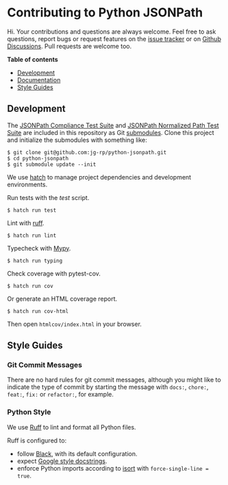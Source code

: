 # Contributing to Python JSONPath

Hi. Your contributions and questions are always welcome. Feel free to ask questions, report bugs or request features on the [issue tracker](https://github.com/jg-rp/python-jsonpath/issues) or on [Github Discussions](https://github.com/jg-rp/python-jsonpath/discussions). Pull requests are welcome too.

**Table of contents**

- [Development](#development)
- [Documentation](#documentation)
- [Style Guides](#style-guides)

## Development

The [JSONPath Compliance Test Suite](https://github.com/jsonpath-standard/jsonpath-compliance-test-suite) and [JSONPath Normalized Path Test Suite](https://github.com/jg-rp/jsonpath-compliance-normalized-paths) are included in this repository as Git [submodules](https://git-scm.com/book/en/v2/Git-Tools-Submodules). Clone this project and initialize the submodules with something like:

```shell
$ git clone git@github.com:jg-rp/python-jsonpath.git
$ cd python-jsonpath
$ git submodule update --init
```

We use [hatch](https://hatch.pypa.io/latest/) to manage project dependencies and development environments.

Run tests with the _test_ script.

```shell
$ hatch run test
```

Lint with [ruff](https://beta.ruff.rs/docs/).

```shell
$ hatch run lint
```

Typecheck with [Mypy](https://mypy.readthedocs.io/en/stable/).

```shell
$ hatch run typing
```

Check coverage with pytest-cov.

```shell
$ hatch run cov
```

Or generate an HTML coverage report.

```shell
$ hatch run cov-html
```

Then open `htmlcov/index.html` in your browser.

## Style Guides

### Git Commit Messages

There are no hard rules for git commit messages, although you might like to indicate the type of commit by starting the message with `docs:`, `chore:`, `feat:`, `fix:` or `refactor:`, for example.

### Python Style

We use [Ruff](https://docs.astral.sh/ruff/) to lint and format all Python files.

Ruff is configured to:

- follow [Black](https://github.com/psf/black), with its default configuration.
- expect [Google style docstrings](https://sphinxcontrib-napoleon.readthedocs.io/en/latest/example_google.html).
- enforce Python imports according to [isort](https://pycqa.github.io/isort/) with `force-single-line = true`.
